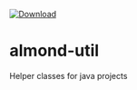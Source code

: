 [ ![Download](https://api.bintray.com/packages/trixon/pub/almond-util/images/download.svg) ](https://bintray.com/trixon/pub/almond-util/_latestVersion)
# almond-util
Helper classes for java projects
